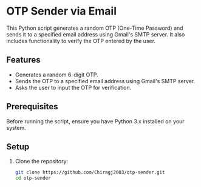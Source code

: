 # OTP Sender via Email

This Python script generates a random OTP (One-Time Password) and sends it to a specified email address using Gmail's SMTP server. It also includes functionality to verify the OTP entered by the user.

## Features

- Generates a random 6-digit OTP.
- Sends the OTP to a specified email address using Gmail's SMTP server.
- Asks the user to input the OTP for verification.

## Prerequisites

Before running the script, ensure you have Python 3.x installed on your system.

## Setup

1. Clone the repository:
   ```bash
   git clone https://github.com/Chiragj2003/otp-sender.git
   cd otp-sender
